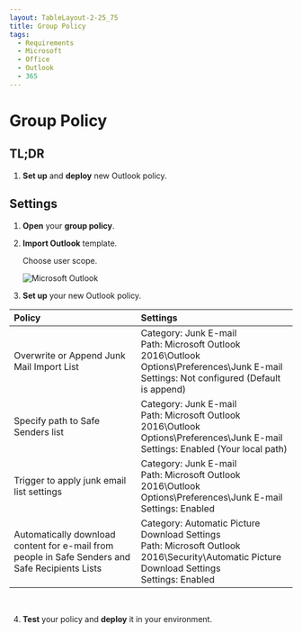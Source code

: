 ```yaml
---
layout: TableLayout-2-25_75
title: Group Policy
tags:
  - Requirements
  - Microsoft
  - Office
  - Outlook
  - 365
---
```


# Group Policy

## TL;DR

1. **Set up** and **deploy** new Outlook policy.

## Settings

1. **Open** your **group policy**.

2. **Import Outlook** template.

   Choose user scope.

   ![Microsoft Outlook](https://cdn.phishx.io/phishx-docs/images/phishx_settings_docs_gpo_safe_senders_list_01.jpg)

3. **Set up** your new Outlook policy.

| Policy                                                                                          | Settings                                                                                                                                        |
| :---------------------------------------------------------------------------------------------- | :---------------------------------------------------------------------------------------------------------------------------------------------- |
| Overwrite or Append Junk Mail Import List                                                       | Category: Junk E-mail<br>Path: Microsoft Outlook 2016\Outlook Options\Preferences\Junk E-mail<br>Settings: Not configured (Default is append)   |
| Specify path to Safe Senders list                                                               | Category: Junk E-mail<br>Path: Microsoft Outlook 2016\Outlook Options\Preferences\Junk E-mail<br>Settings: Enabled (Your local path)            |
| Trigger to apply junk email list settings                                                       | Category: Junk E-mail<br>Path: Microsoft Outlook 2016\Outlook Options\Preferences\Junk E-mail<br>Settings: Enabled                              |
| Automatically download content for e-mail from people in Safe Senders and Safe Recipients Lists | Category: Automatic Picture Download Settings<br>Path: Microsoft Outlook 2016\Security\Automatic Picture Download Settings<br>Settings: Enabled |

<br>

4. **Test** your policy and **deploy** it in your environment.
